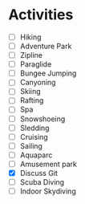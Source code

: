 # Activities

 - [ ] Hiking
 - [ ] Adventure Park
 - [ ] Zipline
 - [ ] Paraglide
 - [ ] Bungee Jumping
 - [ ] Canyoning
 - [ ] Skiing
 - [ ] Rafting
 - [ ] Spa
 - [ ] Snowshoeing
 - [ ] Sledding
 - [ ] Cruising
 - [ ] Sailing
 - [ ] Aquaparc
 - [ ] Amusement park
 - [X] Discuss Git
 - [ ] Scuba Diving
 - [ ] Indoor Skydiving
